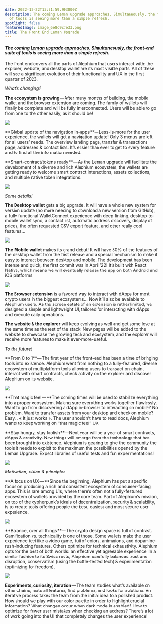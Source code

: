 ```yaml
---
date: 2022-12-22T13:31:59.903000Z
description: The coming Leman upgrade approaches. Simultaneously, the front-end suite
  of tools is seeing more than a simple refresh.
spotlight: false
featuredImage: image_6e8c9c7e33.png
title: The Front End Leman Upgrade
---
```


#### _The coming_ <a href="https://medium.com/@alephium/announcing-the-leman-network-upgrade-c01a81e65f0e" ><em>Leman upgrade approaches.</em></a> _Simultaneously, the front-end suite of tools is seeing more than a simple refresh._

The front end covers all the parts of Alephium that users interact with: the explorer, website, and desktop wallet are its most visible parts. All of these will see a significant evolution of their functionality and UX in the first quarter of 2023.

_What’s changing?_

**The ecosystem is growing** — After many months of building, the mobile wallet and the browser extension are coming. The family of wallets will finally be complete and will be fully interconnected. Users will be able to go from one to the other easily, as it should be!

![](image_2afc9148a7.png)

**Global update of the navigation in-apps **— Less-is-more for the user experience, the wallets will get a navigation update! Only 3 menus are left for all users’ needs. The overview landing page, transfer & transactions page, addresses & contact lists. It’s easier than ever to get to every feature and to find all the information needed.

**Smart-contract/tokens ready **— As the Leman upgrade will facilitate the development of a diverse and rich Alephium ecosystem, the wallets are getting ready to welcome smart contract interactions, assets collections, and multiple native token integrations.

![](image_0be30cc24a.png)

_Some details!_

**The Desktop wallet** gets a big upgrade. It will have a whole new system for version update (no more needing to download a new version from GitHub), a fully functional WalletConnect experience with deep-linking, desktop-to-mobile wallet sync, a contact list, automatic address discovery, display of prices, the often requested CSV export feature, and other really cool features…

![](image_e7dd78790d.jpg)

**The** **Mobile wallet** makes its grand debut! It will have 80% of the features of the desktop wallet from the first release and a special mechanism to make it easy to interact between desktop and mobile. The development has been intense and quick, the first commit was in April ’22! It’s built with React Native, which means we will eventually release the app on both Android and iOS platforms.

![](image_80bd3da126.jpg)

**The Browser extension** is a favored way to interact with dApps for most crypto users in the biggest ecosystems… Now it’ll also be available to Alephium users. As the screen estate of an extension is rather limited, we designed a simple and lightweight UI, tailored for interacting with dApps and execute daily operations.

**The website & the explorer** will keep evolving as well and get some love at the same time as the rest of the stack. New pages will be added to the website to showcase the growing tech and ecosystem, and the explorer will receive more features to make it ever-more-useful.

_To the future!_

**From 0 to 1 **— The first year of the front-end has been a time of bringing tools into existence. Alephium went from nothing to a fully-featured, diverse ecosystem of multiplatform tools allowing users to transact on-chain, interact with smart contracts, check activity on the explorer and discover Alephium on its website.

![](image_5e75005754.png)

**That magic feel — **The coming times will be used to stabilize everything into a proper ecosystem. Making sure everything works together flawlessly. Want to go from discovering a dApp in-browser to interacting on mobile? No problem. Want to transfer assets from your desktop and check on mobile? Easy… « It just works ». The user shouldn’t have to read docs, Alephium wants to keep working on “that magic feel” UX.

**Stay hungry, stay foolish **— Next year will be a year of smart contracts, dApps & creativity. New things will emerge from the technology that has been brought into existence. Alephium is gearing to give the community the tools it needs to exploit to the maximum the possibilities opened by the Leman Upgrade. Expect libraries of useful tests and fun experimentations!

![](image_7dcf9c932e.png)

_Motivation, vision & principles_

**A focus on UX — **Since the beginning, Alephium has put a specific focus on producing a rich and consistent ecosystem of consumer-facing apps. This is rare among L1s, where there’s often not a fully-featured ecosystem of wallets provided by the core team. Part of Alephium’s mission, on top of the cypherpunk’s ideals of decentralization, security & scalability, is to create tools offering people the best, easiest and most secure user experience.

![](image_26dae3ebde.png)

**Balance, over all things **— The crypto design space is full of contrast. Gamification vs. technicality is one of those. Some wallets make the user experience feel like a video game, full of colors, animations, and dopamine-rush-inducing features. Others optimize for technical exhaustivity. Alephium opts for the best of both worlds: an effective yet agreeable experience. In a similar fashion to its Swiss roots, Alephium carefully balances trust and disruption, conservatism (using the battle-tested tech) & experimentation (optimizing for freedom).

![](image_beebb35683.png)

**Experiments, curiosity, iteration** — The team studies what’s available on other chains, tests all features, find problems, and looks for solutions. An iterative process takes the team from the initial idea to a polished product. How should we play with our color palette in order to highlight crucial information? What changes occur when dark mode is enabled? How to optimize for fewer user mistakes when checking an address? There’s a lot of work going into the UI that completely changes the user experience!
